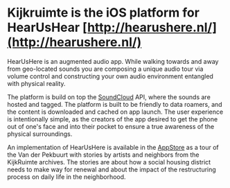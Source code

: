 Kijkruimte is the iOS platform for HearUsHear [http://hearushere.nl/](http://hearushere.nl/)
========================================================================================

HearUsHere is an augmented audio app. While walking towards and away from geo-located sounds you are composing a unique audio tour via volume control and constructing your own audio environment entangled with physical reality.

The platform is build on top the [SoundCloud](http://soundcloud.com) API, where the sounds are hosted and tagged.  The platform is built to be friendly to data roamers, and the content is downloaded and cached on app launch.  The user experience is intentionally simple, as the creators of the app desired to get the phone out of one's face and into their pocket to ensure a true awareness of the physical surroundings.

An implementation of HearUsHere is available in the [AppStore](https://itunes.apple.com/us/app/hearushere/id579920959?mt=8) as a tour of the Van der Pekbuurt with stories by artists and neighbors from the KijkRuimte archives. The stories are about how a social housing district needs to make way for renewal and about the impact of the restructuring process on daily life in the neighborhood.


